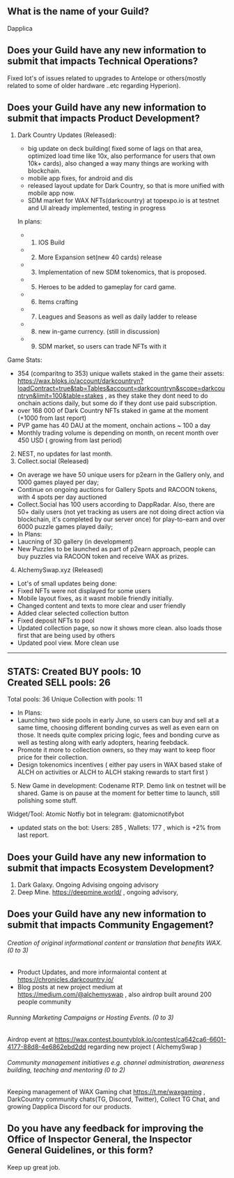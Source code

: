 ## What is the name of your Guild?

Dapplica

## Does your Guild have any new information to submit that impacts Technical Operations?

Fixed lot's of issues related to upgrades to Antelope or others(mostly related to some of older hardware ..etc regarding Hyperion). 

## Does your Guild have any new information to submit that impacts Product Development?

1. Dark Country Updates (Released):
    - big update on deck building( fixed some of lags on that area, optimized load time like 10x, also performance for users that own 10k+ cards), also changed a way many things are working with blockchain. 
    - mobile app fixes, for android and dis
    - released layout update for Dark Country, so that is more unified with mobile app now.
    - SDM market for WAX NFTs(darkcountry) at topexpo.io is at testnet and UI already implemented, testing in progress
    
    In plans:    
    - 1) IOS Build
    - 2) More Expansion set(new 40 cards) release
    - 3) Implementation of new SDM tokenomics, that is proposed. 
    - 5) Heroes to be added to gameplay for card game.
    - 6) Items crafting
    - 7) Leagues and Seasons as well as daily ladder to release
   - 8) new in-game currency. (still in discussion)
   - 9) SDM market, so users can trade NFTs with it
  
  Game Stats: 
  - 354 (comparitng to 353) unique wallets staked in the game their assets: https://wax.bloks.io/account/darkcountryn?loadContract=true&tab=Tables&account=darkcountryn&scope=darkcountryn&limit=100&table=stakes , as they stake they dont need to do onchain actions daily, but some do if they dont use paid subscription. 
  - over 168 000 of Dark Country NFTs staked in game at the moment (+1000 from last report)
  - PVP game has 40 DAU at the moment, onchain actions ~ 100 a day
  - Monthly trading volume is depending on month, on recent month over 450 USD ( growing from last period)
  

2. NEST, no updates for last month. 
3. Collect.social (Released)
  - On average we have 50 unique users for p2earn in the Gallery only, and 1000 games played per day;
  - Continue on ongoing auctions for Gallery Spots and RACOON tokens, with 4 spots per day auctioned 
  - Collect.Social has 100 users according to DappRadar. Also, there are 50+ daily users (not yet tracking as users are not doing direct action via blockchain, it's completed by our server once) for play-to-earn and over 6000 puzzle games played daily;
  - In Plans:
  -  Laucning of 3D gallery (in development)
  -  New Puzzles to be launched as part of p2earn approach, people can buy puzzles via RACOON token and receive WAX as prizes. 
4. AlchemySwap.xyz (Released)
- Lot's of small updates being done: 
- Fixed NFTs were not displayed for some users 
- Mobile layout fixes, as it wasnt mobile friendly initially.
- Changed content and texts to more clear and user friendly
- Added clear selected collection button
- Fixed deposit NFTs to pool
- Updated collection page, so now it shows more clean. also loads those first that are being used by others
- Updated pool view. More clean use
________________________________
STATS:
Created BUY pools: 10    
Created SELL pools: 26
---
Total pools: 36
Unique Collection with pools: 11

- In Plans:
- Launching two side pools in early June, so users can buy and sell at a same time, choosing different bonding curves as well as even earn on those. It needs quite complex pricing logic, fees and bonding curve as well as testing along with early adopters, hearing feebdack.
- Promote it more to collection owners, so they may want to keep floor price for their collection. 
- Design tokenomics incentives ( either pay users in WAX based stake of ALCH on activities or ALCH to ALCH staking rewards to start first ) 
5. New Game in development: Codename RTP. Demo link on testnet will be shared. Game is on pause at the moment for better time to launch, still polishing some stuff.

Widget/Tool: Atomic Notfiy bot in telegram: @atomicnotifybot
   - updated stats on the bot: Users: 285 , Wallets: 177 , which is +2% from last report.


## Does your Guild have any new information to submit that impacts Ecosystem Development?

1. Dark Galaxy. Ongoing Advising ongoing advisory
2. Deep Mine. https://deepmine.world/ , ongoing advisory, 

## Does your Guild have any new information to submit that impacts Community Engagement?

###### Creation of original informational content or translation that benefits WAX. (0 to 3)

- Product Updates, and more informaiontal content at https://chronicles.darkcountry.io/ 
- Blog posts at new project medium at https://medium.com/@alchemyswap , also airdrop built around 200 people community

###### Running Marketing Campaigns or Hosting Events. (0 to 3)

Airdrop event at https://wax.contest.bountyblok.io/contest/ca642ca6-6601-4177-88d8-4e6862ebd2dd regarding new project ( AlchemySwap )

###### Community management initiatives e.g. channel administration, awareness building, teaching and mentoring (0 to 2)
Keeping management of WAX Gaming chat https://t.me/waxgaming , DarkCountry community chats(TG, Discord, Twitter), Collect TG Chat, and growing Dapplica Discord for our products. 

## Do you have any feedback for improving the Office of Inspector General, the Inspector General Guidelines, or this form?

Keep up great job. 
